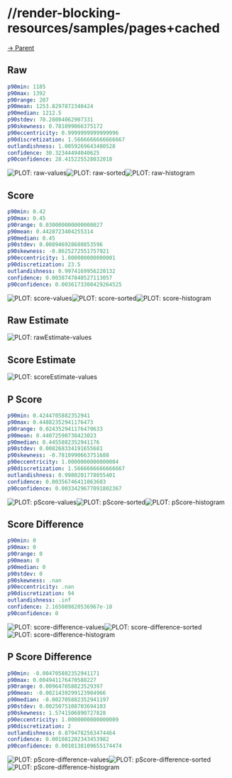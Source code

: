 
# //render-blocking-resources/samples/pages+cached

[→ Parent](../..)


## Raw


```yaml
p90min: 1185
p90max: 1392
p90range: 207
p90mean: 1253.8297872340424
p90median: 1212.5
p90stdev: 70.28084062907331
p90skewness: 0.781099066375172
p90eccentricity: 0.9999999999999996
p90discretization: 1.5666666666666667
outlandishness: 1.0059269643400528
confidence: 30.32344494040625
p90confidence: 28.415225528032018

```

![PLOT: raw-values](./raw/values.svg)![PLOT: raw-sorted](./raw/sorted.svg)![PLOT: raw-histogram](./raw/histogram.svg)
## Score


```yaml
p90min: 0.42
p90max: 0.45
p90range: 0.030000000000000027
p90mean: 0.4428723404255314
p90median: 0.45
p90stdev: 0.008946928680853596
p90skewness: -0.8625272551757921
p90eccentricity: 1.000000000000001
p90discretization: 23.5
outlandishness: 0.9974169956220132
confidence: 0.0038747848527113057
p90confidence: 0.0036173300429264525

```

![PLOT: score-values](./score/values.svg)![PLOT: score-sorted](./score/sorted.svg)![PLOT: score-histogram](./score/histogram.svg)
## Raw Estimate

![PLOT: rawEstimate-values](./rawEstimate/values.svg)
## Score Estimate

![PLOT: scoreEstimate-values](./scoreEstimate/values.svg)
## P Score


```yaml
p90min: 0.4244705882352941
p90max: 0.44882352941176473
p90range: 0.024352941176470633
p90mean: 0.44072590738423023
p90median: 0.4455882352941176
p90stdev: 0.008268334191655681
p90skewness: -0.7810990663751688
p90eccentricity: 1.0000000000000004
p90discretization: 1.5666666666666667
outlandishness: 0.9980201778055401
confidence: 0.00356746411063603
p90confidence: 0.0033429677091802367

```

![PLOT: pScore-values](./pScore/values.svg)![PLOT: pScore-sorted](./pScore/sorted.svg)![PLOT: pScore-histogram](./pScore/histogram.svg)
## Score Difference


```yaml
p90min: 0
p90max: 0
p90range: 0
p90mean: 0
p90median: 0
p90stdev: 0
p90skewness: .nan
p90eccentricity: .nan
p90discretization: 94
outlandishness: .inf
confidence: 2.165089820536967e-18
p90confidence: 0

```

![PLOT: score-difference-values](./score-difference/values.svg)![PLOT: score-difference-sorted](./score-difference/sorted.svg)![PLOT: score-difference-histogram](./score-difference/histogram.svg)
## P Score Difference


```yaml
p90min: -0.004705882352941171
p90max: 0.004941176470588227
p90range: 0.009647058823529397
p90mean: -0.0021439299123904966
p90median: -0.002705882352941197
p90stdev: 0.0025075108703694103
p90skewness: 1.5741506890727828
p90eccentricity: 1.0000000000000009
p90discretization: 2
outlandishness: 0.8794782563474464
confidence: 0.001081202343453982
p90confidence: 0.0010138109655174474

```

![PLOT: pScore-difference-values](./pScore-difference/values.svg)![PLOT: pScore-difference-sorted](./pScore-difference/sorted.svg)![PLOT: pScore-difference-histogram](./pScore-difference/histogram.svg)